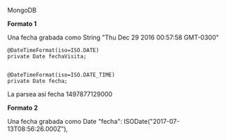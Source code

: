 MongoDB

**Formato 1**

Una fecha grabada como String "Thu Dec 29 2016 00:57:58 GMT-0300"


	@DateTimeFormat(iso=ISO.DATE)	
	private Date fechaVisita;
	

	@DateTimeFormat(iso=ISO.DATE_TIME)
	private Date fecha;


La parsea asi          fecha	1497877129000
 
 
 
**Formato 2**

Una fecha grabada como Date
	"fecha": ISODate("2017-07-13T08:56:26.000Z"), 
